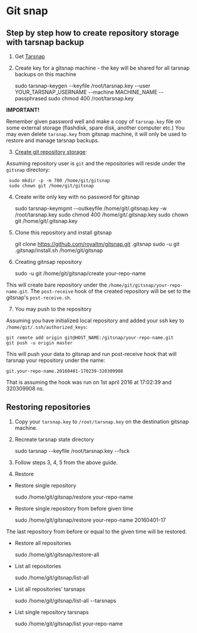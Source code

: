 Git snap
========


Step by step how to create repository storage with tarsnap backup
-----------------------------------------------------------------

1. Get [Tarsnap](https://www.tarsnap.com/gettingstarted.html)
2. Create key for a gitsnap machine - the key will be shared for all tarsnap backups on this machine

     sudo tarsnap-keygen --keyfile /root/tarsnap.key --user YOUR_TARSNAP_USERNAME --machine MACHINE_NAME --passphrased
     sudo chmod 400 /root/tarsnap.key

__IMPORTANT!__

Remember given password well and make a copy of `tarsnap.key` file on some external storage (flashdisk, spare disk, another computer etc.)
You may even delete `tarsnap.key` from gitsnap machine, it will only be used to restore and manage tarsnap backups.

3. [Create git repository storage](https://git-scm.com/book/en/v1/Git-on-the-Server-Setting-Up-the-Server):

Assuming repository user is `git` and the repositories will reside under the `gitsnap` directory:

     sudo mkdir -p -m 700 /home/git/gitsnap
     sudo chown git /home/git/gitsnap

4. Create write only key with no password for gitsnap

    sudo tarsnap-keymgmt --outkeyfile /home/git/.gitsnap.key -w /root/tarsnap.key
    sudo chmod 400 /home/git/.gitsnap.key
    sudo chown git /home/git/.gitsnap.key

5. Clone this repository and install gitsnap

    git clone https://github.com/royaltm/gitsnap.git .gitsnap
    sudo -u git .gitsnap/install.sh /home/git/gitsnap

6. Creating gitnsap repository

    sudo -u git /home/git/gitsnap/create your-repo-name

This will create bare repository under the `/home/git/gitsnap/your-repo-name.git`.
The `post-receive` hook of the created repository will be set to the gitsnap's `post-receive.sh`.

7. You may push to the repository

Assuming you have initialized local repository and added your ssh key to `/home/git/.ssh/authorized_keys`:

    git remote add origin git@HOST_NAME:/gitsnap/your-repo-name.git
    git push -u origin master

This will push your data to gitsnap and run post-receive hook that will
tarsnap your repository under the name:

    git.your-repo-name.20160401-170239-320309908

That is assuming the hook was run on 1st april 2016 at 17:02:39 and 320309908 ns.


Restoring repositories
----------------------

1. Copy your `tarsnap.key` to `/root/tarsnap.key` on the destination gitsnap machine.

2. Recreate tarsnap state directory

    sudo tarsnap --keyfile /root/tarsnap.key --fsck

3. Follow steps 3, 4, 5 from the above guide.

4. Restore

- Restore single repository

    sudo /home/git/gitsnap/restore your-repo-name

- Restore single repository from before given time

    sudo /home/git/gitsnap/restore your-repo-name 20160401-17

The last repository from before or equal to the given time will be restored.

- Restore all repositories

    sudo /home/git/gitsnap/restore-all

- List all repositories

    sudo /home/git/gitsnap/list-all

- List all repositories' tarsnaps

    sudo /home/git/gitsnap/list-all --tarsnaps

- List single repository tarsnaps

    sudo /home/git/gitsnap/list your-repo-name
